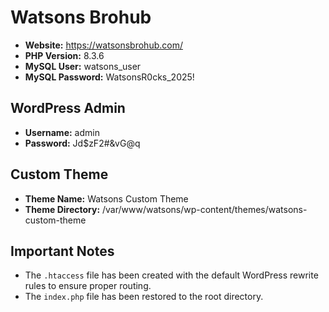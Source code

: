 # Watsons Brohub

- **Website:** https://watsonsbrohub.com/
- **PHP Version:** 8.3.6
- **MySQL User:** watsons_user
- **MySQL Password:** WatsonsR0cks_2025!

## WordPress Admin

- **Username:** admin
- **Password:** Jd$zF2#&vG@q

## Custom Theme

- **Theme Name:** Watsons Custom Theme
- **Theme Directory:** /var/www/watsons/wp-content/themes/watsons-custom-theme

## Important Notes

- The `.htaccess` file has been created with the default WordPress rewrite rules to ensure proper routing.
- The `index.php` file has been restored to the root directory.
